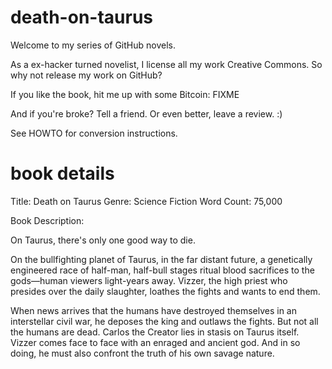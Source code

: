 death-on-taurus
===============

Welcome to my series of GitHub novels.

As a ex-hacker turned novelist, I license all my work Creative Commons. So why not release my work on GitHub?

If you like the book, hit me up with some Bitcoin: FIXME

And if you're broke? Tell a friend. Or even better, leave a review. :)

See HOWTO for conversion instructions.

book details
============

Title: Death on Taurus
Genre: Science Fiction
Word Count: 75,000

Book Description:

On Taurus, there's only one good way to die.

On the bullfighting planet of Taurus, in the far distant future, a genetically engineered race of half-man, half-bull stages ritual blood sacrifices to the gods—human viewers light-years away. Vizzer, the high priest who presides over the daily slaughter, loathes the fights and wants to end them.

When news arrives that the humans have destroyed themselves in an interstellar civil war, he deposes the king and outlaws the fights. But not all the humans are dead. Carlos the Creator lies in stasis on Taurus itself. Vizzer comes face to face with an enraged and ancient god. And in so doing, he must also confront the truth of his own savage nature.
